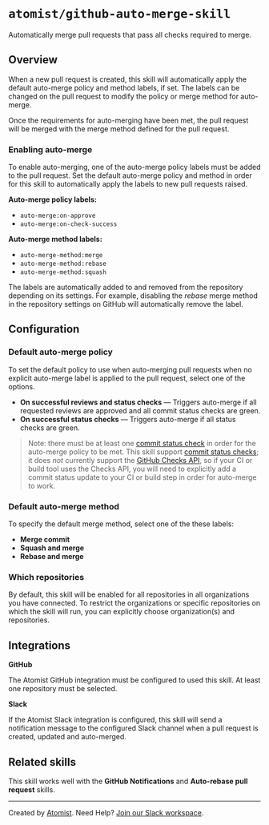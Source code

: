 # `atomist/github-auto-merge-skill`

Automatically merge pull requests that pass all checks required to merge.

## Overview

<!---atomist-skill-readme:start--->

When a new pull request is created, this skill will automatically apply the default auto-merge policy and method labels, if set. The labels can be changed on the pull request to modify the policy or merge method for auto-merge.

Once the requirements for auto-merging have been met, the pull request will be merged with the merge method defined for the pull request.

### **Enabling auto-merge**

To enable auto-merging, one of the auto-merge policy labels must be added to the pull request. Set the default auto-merge policy and method in order for this skill to automatically apply the labels to new pull requests raised.

**Auto-merge policy labels:**

- `auto-merge:on-approve`
- `auto-merge:on-check-success`

**Auto-merge method labels:**

- `auto-merge-method:merge`
- `auto-merge-method:rebase`
- `auto-merge-method:squash`

The labels are automatically added to and removed from the repository depending on its settings. For example, disabling the *rebase* merge method in the repository settings on GitHub will automatically remove the label.

## Configuration

### Default auto-merge policy

To set the default policy to use when auto-merging pull requests when no explicit auto-merge label is applied to the pull request, select one of the options.

- **On successful reviews and status checks** — Triggers auto-merge if all requested reviews are approved and all commit status checks are green.
- **On successful status checks** — Triggers auto-merge if all status checks are green.

> Note: there must be at least one [commit status check](https://developer.github.com/v3/repos/statuses/) in order for the auto-merge policy to be met. This skill support [commit status checks](https://developer.github.com/v3/repos/statuses/); it does *not* currently support the [GitHub Checks API](https://developer.github.com/v3/checks/), so if your CI or build tool uses the Checks API, you will need to explicitly add a commit status update to your CI or build step in order for auto-merge to work.

### Default auto-merge method

To specify the default merge method, select one of the these labels:

- **Merge commit**
- **Squash and merge**
- **Rebase and merge**

### Which repositories

By default, this skill will be enabled for all repositories in all organizations you have connected.
To restrict the organizations or specific repositories on which the skill will run, you can explicitly
choose organization(s) and repositories.

## Integrations

**GitHub**

The Atomist GitHub integration must be configured to used this skill. At least one repository must be selected.

**Slack**

If the Atomist Slack integration is configured, this skill will send a notification message to the configured Slack channel when a pull request is created, updated and auto-merged.

## Related skills

This skill works well with the **GitHub Notifications** and **Auto-rebase pull request** skills.

<!---atomist-skill-readme:end--->

---

Created by [Atomist][atomist].
Need Help?  [Join our Slack workspace][slack].

[atomist]: https://atomist.com/ (Atomist - How Teams Deliver Software)
[slack]: https://join.atomist.com/ (Atomist Community Slack) 
